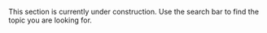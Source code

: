 This section is currently under construction. Use the search bar to find the topic you are looking for.
